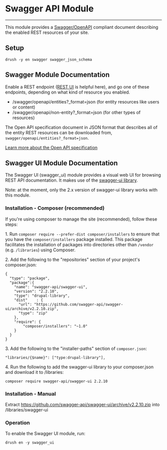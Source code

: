 # Swagger API Module
---

This module provides a [Swagger/OpenAPI](https://github.com/OAI/OpenAPI-Specification) compliant document describing the enabled REST resources of your site.

## Setup
```
drush -y en swagger swagger_json_schema
```

## Swagger Module Documentation
Enable a REST endpoint ([REST UI](https://www.drupal.org/project/restui) is helpful here), and go one of these endpoints, depending on what kind of resource you enabled.

* /swagger/openapi/entities?_format=json (for entity resources like users or content)
* /swagger/openapi/non-entity?_format=json (for other types of resources)


The Open API specification document in JSON format that describes all of the
entity REST resources can be downloaded from, `swagger/openapi/entities?_format=json`.

[Learn more about the Open API specification](https://github.com/OAI/OpenAPI-Specification)

## Swagger UI Module Documentation
The Swagger UI (swagger_ui) module provides a visual web UI for browsing REST API documentation. It makes use of the [swagger-ui library](https://github.com/swagger-api/swagger-ui).

Note: at the moment, only the 2.x version of swagger-ui library works with this module.

### Installation - Composer (recommended)
If you're using composer to manage the site (recommended), follow these steps:

1\. Run `composer require --prefer-dist composer/installers` to ensure that you have the `composer/installers` package installed. This package facilitates the installation of packages into directories other than `/vendor` (e.g. `/libraries`) using Composer.

2\. Add the following to the "repositories" section of your project's composer.json:
```
{
  "type": "package",
  "package":{
    "name": "swagger-api/swagger-ui",
    "version": "2.2.10",
    "type": "drupal-library",
    "dist"    : {
      "url": "https://github.com/swagger-api/swagger-ui/archive/v2.2.10.zip",
      "type": "zip"
    },
    "require": {
        "composer/installers": "~1.0"
    }
  }
}
```

3\. Add the following to the "installer-paths" section of `composer.json`:
    
```
"libraries/{$name}": ["type:drupal-library"],
```

4\. Run the following to add the swagger-ui library to your composer.json and download it to /libraries:
```
composer require swagger-api/swagger-ui 2.2.10
```

### Installation - Manual
Extract https://github.com/swagger-api/swagger-ui/archive/v2.2.10.zip into /libraries/swagger-ui

### Operation
To enable the Swagger UI module, run:

```
drush en -y swagger_ui
```
